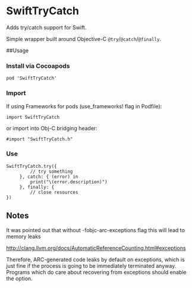 SwiftTryCatch
=============

Adds try/catch support for Swift.

Simple wrapper built around Objective-C `@try`/`@catch`/`@finally`.

##Usage

### Install via Cocoapods

    pod 'SwiftTryCatch'

### Import

If using Frameworks for pods (use_frameworks! flag in Podfile):

    import SwiftTryCatch

or import into Obj-C bridging header:

    #import "SwiftTryCatch.h"

### Use

    SwiftTryCatch.try({
             // try something
         }, catch: { (error) in
             print("\(error.description)")
         }, finally: {
             // close resources
    })
    
## Notes  
It was pointed out that without -fobjc-arc-exceptions flag this will lead to memory leaks

http://clang.llvm.org/docs/AutomaticReferenceCounting.html#exceptions

Therefore, ARC-generated code leaks by default on exceptions, which is just fine if the process is going to be immediately terminated anyway. Programs which do care about recovering from exceptions should enable the option.    

